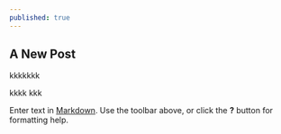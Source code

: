 ```yaml
---
published: true
---
```

## A New Post
kkkkkkk


kkkk
kkk

Enter text in [Markdown](http://daringfireball.net/projects/markdown/). Use the toolbar above, or click the **?** button for formatting help.
